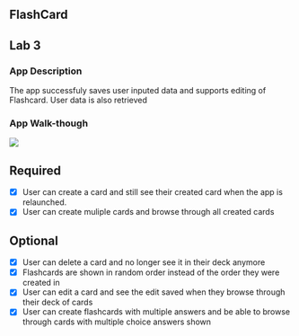 ## FlashCard

## Lab 3

### App Description
The app successfuly saves user inputed data and supports editing of Flashcard. User data is also retrieved

### App Walk-though
<img src="https://github.com/Opeyeoluwa/FlashCard-App/blob/main/App%20demo.gif" />

## Required
- [x] User can create a card and still see their created card when the app is relaunched.
- [x] User can create muliple cards and browse through all created cards

## Optional
- [x] User can delete a card and no longer see it in their deck anymore
- [x] Flashcards are shown in random order instead of the order they were created in
- [x] User can edit a card and see the edit saved when they browse through their deck of cards
- [x] User can create flashcards with multiple answers and be able to browse through cards with multiple choice answers shown
